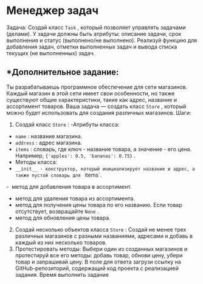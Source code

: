# Менеджер задач
Задача: Создай класс `Task` , который позволяет управлять задачами (делами). У задачи должны быть атрибуты: описание задачи, срок выполнения и статус (выполнено/не выполнено). Реализуй функцию для добавления задач, отметки выполненных задач и вывода списка текущих (не выполненных) задач.
## *Дополнительное задание:
Ты разрабатываешь программное обеспечение для сети магазинов. Каждый магазин в этой сети имеет свои особенности, но также существуют общие характеристики, такие как адрес, название и ассортимент товаров. Ваша задача — создать класс `Store` , который можно будет использовать для создания различных магазинов.
Шаги:
1. Создай класс `Store` :
-Атрибуты класса:
- `name` : название магазина.
- `address` : адрес магазина.
- `items` : словарь, где ключ - название товара, а значение - его цена. Например, `{'apples': 0.5, 'bananas': 0.75}` .
- Методы класса:
- `__init__ - конструктор, который инициализирует название и адрес, а также пустой словарь для ` items`.

-  метод для добавления товара в ассортимент.
- метод для удаления товара из ассортимента.
- метод для получения цены товара по его названию. Если товар отсутствует, возвращайте `None` .
- метод для обновления цены товара.

2. Создай несколько объектов класса `Store` :
Создай не менее трех различных магазинов с разными названиями, адресами и добавь в каждый из них несколько товаров.
3. Протестировать методы:
Выбери один из созданных магазинов и протестируй все его методы: добавь товар, обнови цену, убери товар и запрашивай цену.
В поле для ответа загрузи ссылку на GitHub-репозиторий, содержащий код проекта с реализацией задания.
Время выполнить задание